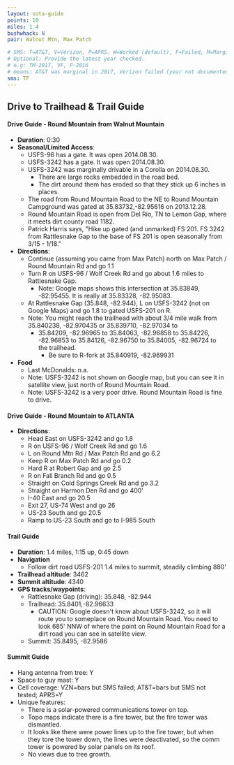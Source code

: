 ```yaml
---
layout: sota-guide
points: 10
miles: 1.4
bushwhack: N
pair: Walnut Mtn, Max Patch

# SMS: T=AT&T, V=Verizon, P=APRS. W=Worked (default), F=Failed, M=Marginal (some failed).
# Optional: Provide the latest year checked.
# e.g: TM-2017, VF, P-2016
# means: AT&T was marginal in 2017, Verizon failed (year not documented), APRS worked in 2016.
sms: TF
---
```

Drive to Trailhead & Trail Guide
--------------------------------------------------------

#### Drive Guide - Round Mountain from Walnut Mountain

* **Duration**: 0:30
* **Seasonal/Limited Access**: 
    * USFS-96 has a gate.  It was open 2014.08.30.
    * USFS-3242 has a gate.  It was open 2014.08.30.
    * USFS-3242 was marginally drivable in a Corolla on 2014.08.30.  
        * There are large rocks embedded in the road bed.
        * The dirt around them has eroded so that they stick up 6 inches in places.
    * The road from Round Mountain Road to the NE to Round Mountain Campground was gated at 35.83732,-82.95616 on 2013.12.28.  
    * Round Mountain Road is open from Del Rio, TN to Lemon Gap, where it meets dirt county road 1182.
    * Patrick Harris says, "Hike up gated (and unmarked) FS 201. FS 3242 from Rattlesnake Gap to the base of FS 201 is open seasonally from 3/15 - 1/18."
* **Directions**:
    * Continue (assuming you came from Max Patch) north on Max Patch / Round Mountain Rd and go 1.1
    * Turn R on USFS-96 / Wolf Creek Rd and go about 1.6 miles to Rattlesnake Gap.
        * Note: Google maps shows this intersection at 35.83849, -82.95455.  It is really at 35.83328, -82.95083.
    * At Rattlesnake Gap (35.848, -82.944), L on USFS-3242 (not on Google Maps) and go 1.8 to gated USFS-201 on R.
    * Note: You might reach the trailhead with about 3/4 mile walk from 35.840238, -82.970435 or 35.839710, -82.97034 to
        * 35.84209, -82.96965 to 35.84063, -82.96858 to 35.84226, -82.96853 to 35.84126, -82.96750 to 35.84005, -82.96724 to the trailhead.
            * Be sure to R-fork at 35.840919, -82.969931
* **Food**
    * Last McDonalds: n.a.
    * Note: USFS-3242 is not shown on Google map, but you can see it in satellite view, just north of Round Mountain Road.
    * Note: USFS-3242 is a very poor drive.  Round Mountain Road is fine to drive.

#### Drive Guide - Round Mountain to ATLANTA

* **Directions**:
    * Head East on USFS-3242 and go 1.8
    * R on USFS-96 / Wolf Creek Rd and go 1.6
    * L on Round Mtn Rd / Max Patch Rd and go 6.2
    * Keep R on Max Patch Rd and go 0.2
    * Hard R at Robert Gap and go 2.5
    * R on Fall Branch Rd and go 0.5
    * Straight on Cold Springs Creek Rd and go 3.2
    * Straight on Harmon Den Rd and go 400'
    * I-40 East and go 20.5
    * Exit 27, US-74 West and go 26
    * US-23 South and go 20.5
    * Ramp to US-23 South and go to I-985 South

#### Trail Guide

* **Duration**: 1.4 miles, 1:15 up, 0:45 down
* **Navigation**
    * Follow dirt road USFS-201 1.4 miles to summit, steadily climbing 880'
* **Trailhead altitude**: 3462
* **Summit altitude**: 4340
* **GPS tracks/waypoints**:
    * Rattlesnake Gap (driving): 35.848, -82.944
    * Trailhead: 35.8401,-82.96633
    	* CAUTION: Google doesn't know about USFS-3242, so it will route you to someplace on Round Mountain Road.  You need to look 685' NNW of where the point on Round Mountain Road for a dirt road you can see in satellite view.
    * Summit: 35.8495, -82.9586

#### Summit Guide

* Hang antenna from tree: Y
* Space to guy mast: Y
* Cell coverage: VZN=bars but SMS failed; AT&T=bars but SMS not tested; APRS=Y
* Unique features: 
    * There is a solar-powered communications tower on top.  
    * Topo maps indicate there is a fire tower, but the fire tower was dismantled.  
    * It looks like there were power lines up to the fire tower, but when they tore the tower down, the lines were deactivated, so the comm tower is powered by solar panels on its roof.
    * No views due to tree growth.

